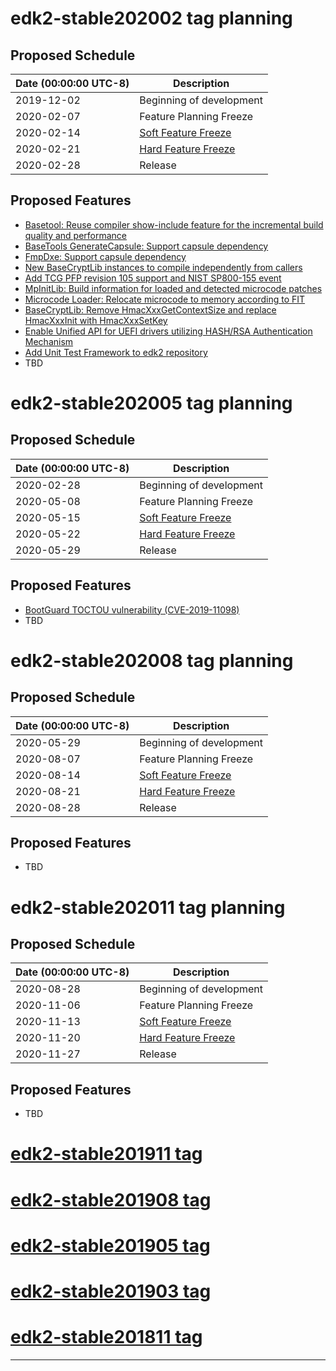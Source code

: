 # edk2-stable202002 tag planning

## Proposed Schedule

| Date (00:00:00 UTC-8)| Description                              |
| ---------------------| ---------------------------------------- |
| 2019-12-02           | Beginning of development                 |
| 2020-02-07           | Feature Planning Freeze                  |
| 2020-02-14           | [Soft Feature Freeze](SoftFeatureFreeze) |
| 2020-02-21           | [Hard Feature Freeze](HardFeatureFreeze) |
| 2020-02-28           | Release                                  |

## Proposed Features
* [Basetool: Reuse compiler show-include feature for the incremental build quality and performance](https://bugzilla.tianocore.org/show_bug.cgi?id=2311)
* [BaseTools GenerateCapsule: Support capsule dependency](https://bugzilla.tianocore.org/show_bug.cgi?id=2412)
* [FmpDxe: Support capsule dependency](https://bugzilla.tianocore.org/show_bug.cgi?id=2421)
* [New BaseCryptLib instances to compile independently from callers](https://bugzilla.tianocore.org/show_bug.cgi?id=2420)
* [Add TCG PFP revision 105 support and NIST SP800-155 event](https://bugzilla.tianocore.org/show_bug.cgi?id=2439)
* [MpInitLib: Build information for loaded and detected microcode patches](https://bugzilla.tianocore.org/show_bug.cgi?id=2430)
* [Microcode Loader: Relocate microcode to memory according to FIT](https://tianocore.acgmultimedia.com/show_bug.cgi?id=2449)
* [BaseCryptLib: Remove HmacXxxGetContextSize and replace HmacXxxInit with HmacXxxSetKey](https://bugzilla.tianocore.org/show_bug.cgi?id=1792)
* [Enable Unified API for UEFI drivers utilizing HASH/RSA Authentication Mechanism](https://bugzilla.tianocore.org/show_bug.cgi?id=2151)
* [Add Unit Test Framework to edk2 repository](https://bugzilla.tianocore.org/show_bug.cgi?id=2505)
* TBD

# edk2-stable202005 tag planning

## Proposed Schedule

| Date (00:00:00 UTC-8)| Description                              |
| ---------------------| ---------------------------------------- |
| 2020-02-28           | Beginning of development                 |
| 2020-05-08           | Feature Planning Freeze                  |
| 2020-05-15           | [Soft Feature Freeze](SoftFeatureFreeze) |
| 2020-05-22           | [Hard Feature Freeze](HardFeatureFreeze) |
| 2020-05-29           | Release                                  |

## Proposed Features
* [BootGuard TOCTOU vulnerability (CVE-2019-11098)](https://bugzilla.tianocore.org/show_bug.cgi?id=1614)
* TBD

# edk2-stable202008 tag planning

## Proposed Schedule

| Date (00:00:00 UTC-8)| Description                              |
| ---------------------| ---------------------------------------- |
| 2020-05-29           | Beginning of development                 |
| 2020-08-07           | Feature Planning Freeze                  |
| 2020-08-14           | [Soft Feature Freeze](SoftFeatureFreeze) |
| 2020-08-21           | [Hard Feature Freeze](HardFeatureFreeze) |
| 2020-08-28           | Release                                  |

## Proposed Features
* TBD

# edk2-stable202011 tag planning

## Proposed Schedule

| Date (00:00:00 UTC-8)| Description                              |
| ---------------------| ---------------------------------------- |
| 2020-08-28           | Beginning of development                 |
| 2020-11-06           | Feature Planning Freeze                  |
| 2020-11-13           | [Soft Feature Freeze](SoftFeatureFreeze) |
| 2020-11-20           | [Hard Feature Freeze](HardFeatureFreeze) |
| 2020-11-27           | Release                                  |

## Proposed Features
* TBD

# [edk2-stable201911 tag](https://github.com/tianocore/edk2/releases/tag/edk2-stable201911)
# [edk2-stable201908 tag](https://github.com/tianocore/edk2/releases/tag/edk2-stable201908)
# [edk2-stable201905 tag](https://github.com/tianocore/edk2/releases/tag/edk2-stable201905)
# [edk2-stable201903 tag](https://github.com/tianocore/edk2/releases/tag/edk2-stable201903)
# [edk2-stable201811 tag](https://github.com/tianocore/edk2/releases/tag/edk2-stable201811)

---
